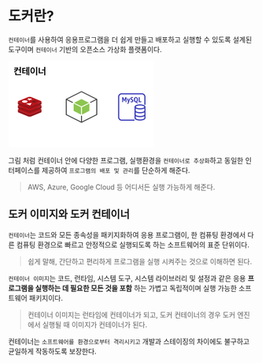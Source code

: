 # 도커란?

`컨테이너`를 사용하여 응용프로그램을 더 쉽게 만들고 배포하고 실행할 수 있도록 설계된 도구이며 `컨테이너` 기반의 오픈소스 가상화 플랫폼이다.

![IMAGES](./images/dockercontainer.png)

그림 처럼 컨테이너 안에 다양한 프로그램, 실행환경을 `컨테이너로 추상화`하고 동일한 인터페이스를 제공하여 `프로그램의 배포 및 관리`를 단순하게 해준다.

> AWS, Azure, Google Cloud 등 어디서든 실행 가능하게 해준다.

## 도커 이미지와 도커 컨테이너

`컨테이너`는 코드와 모든 종속성을 패키지화하여 응용 프로그램이, 한 컴퓨팅 환경에서 다른 컴퓨팅 환경으로 빠르고 안정적으로 실행되도록 하는 소프트웨어의 표준 단위이다.

> 쉽게 말해, 간단하고 편리하게 프로그램을 실행 시켜주는 것으로 이해하면 된다.

`컨테이너 이미지`는 코드, 런타임, 시스템 도구, 시스템 라이브러리 및 설정과 같은 응용 __프로그램을 실행하는 데 필요한 모든 것을 포함__ 하는 가볍고 독립적이며 실행 가능한 소프트웨어 패키지이다.

> 컨테이너 이미지는 런타임에 컨테이너가 되고, 도커 컨테이너의 경우 도커 엔진에서 실행될 때 이미지가 컨테이너가 된다.

컨테이너는 `소프트웨어를 환경으로부터 격리시키고` 개발과 스테이징의 차이에도 불구하고 균일하게 작동하도록 보장한다.

